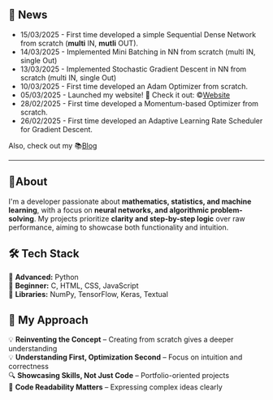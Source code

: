 ## **📰 News**
- 15/03/2025 - First time developed a simple Sequential Dense Network from scratch (**multi** IN, **mutli** OUT).
- 14/03/2025 - Implemented Mini Batching in NN from scratch (multi IN, single Out) 
- 13/03/2025 - Implemented Stochastic Gradient Descent in NN from scratch (multi IN, single Out)
- 10/03/2025 - First time developed an Adam Optimizer from scratch.
- 05/03/2025 - Launched my website! 🎉 Check it out: ©️[Website](https://rviole.github.io/Portfolio/)
- 28/02/2025 - First time developed a Momentum-based Optimizer from scratch.
- 26/02/2025 - First time developed an Adaptive Learning Rate Scheduler for Gradient Descent.

Also, check out my 📚[Blog](https://machine-learning-journey.hashnode.dev/)

---

## **🩻About**
I'm a developer passionate about **mathematics, statistics, and machine learning**, with a focus on **neural networks, and algorithmic problem-solving**. My projects prioritize **clarity and step-by-step logic** over raw performance, aiming to showcase both functionality and intuition.  

## **🛠️ Tech Stack**  
🔹 **Advanced:** Python  
🔹 **Beginner:** C, HTML, CSS, JavaScript  
🔹 **Libraries:** NumPy, TensorFlow, Keras, Textual   

## **📌 My Approach**  
💡 **Reinventing the Concept** – Creating from scratch gives a deeper understanding  
💡 **Understanding First, Optimization Second** – Focus on intuition and correctness  
🔍 **Showcasing Skills, Not Just Code** – Portfolio-oriented projects  
🎨 **Code Readability Matters** – Expressing complex ideas clearly  


